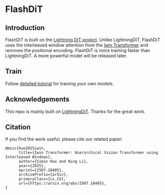 
# FlashDiT

## Introduction

FlashDiT is built on the [Lightning DiT project](https://github.com/hustvl/LightningDiT). Unlike LightningDiT, FlashDiT uses the interleaved window attention from the [Iwin Transformer](https://github.com/Cominder/Iwin-Transformer) and removes the positional encoding. FlashDiT is more training faster than LightningDiT. A more powerful model will be released later.

## Train

Follow [detailed tutorial](docs/tutorial.md) for training your own models.

## Acknowledgements

This repo is mainly built on [LightningDiT]((https://github.com/hustvl/LightningDiT)). Thanks for the great work.


## Citation

If you find the work useful, please cite our related paper:

```
@misc{huo2025iwin,
      title={Iwin Transformer: Hierarchical Vision Transformer using Interleaved Windows}, 
      author={Simin Huo and Ning Li},
      year={2025},
      eprint={2507.18405},
      archivePrefix={arXiv},
      primaryClass={cs.CV},
      url={https://arxiv.org/abs/2507.18405}, 
}
```
